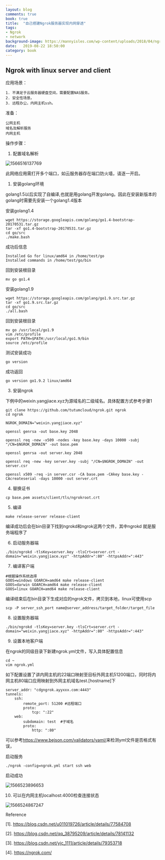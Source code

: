 ```yaml
---
layout: blog
comments: true
book: true
title:  "自己搭建Ngrok服务器实现内网穿透"
tags:
- Ngrok
- network
background-image: https://mannyisles.com/wp-content/uploads/2018/04/ngrok.png
date:   2019-08-22 18:50:00
category: book
---
```


## Ngrok with linux server and client

应用场景：

```
1. 不满足于云服务器硬盘空间，需要配置NAS服务。
2. 安全性场景。
3. 远程办公，内网主机ssh。
```

准备：

```
公网主机
域名及解析服务
内网主机
```

操作步骤：

1. 配置域名解析

![1566516137769](https://raw.githubusercontent.com/SustechJoy/SustechJoy.github.io/master/_posts/book/img/1566516137769.png)

此网络应用需打开多个端口，如云服务器存在端口防火墙，请逐一开启。

1. 安装golang环境

golang1.5以后实现了自编译,也就是用golang开发golang。因此在安装新版本的golang时需要先安装一个golang1.4版本

安装golang1.4

```
wget https://storage.googleapis.com/golang/go1.4-bootstrap-20170531.tar.gz
tar -xf go1.4-bootstrap-20170531.tar.gz
cd go/src
./make.bash
```

成功后信息

```
Installed Go for linux/amd64 in /home/test/go
Installed commands in /home/test/go/bin
```

回到安装根目录

```
mv go go1.4
```

安装golang1.9

```
wget https://storage.googleapis.com/golang/go1.9.src.tar.gz
tar -xf go1.9.src.tar.gz
cd go/src
./all.bash
```

回到安装根目录

```
mv go /usr/local/go1.9
vim /etc/profile
export PATH=$PATH:/usr/local/go1.9/bin
source /etc/profile
```

测试安装成功

```
go version
```

成功返回

```
go version go1.9.2 linux/amd64
```

3. 安装ngrok

下例中的weixin.yangjiace.xyz为源域名的二级域名。具体配置方式参考步骤1

```
git clone https://github.com/tutumcloud/ngrok.git ngrok
cd ngrok

NGROK_DOMAIN="weixin.yangjiace.xyz"

openssl genrsa -out base.key 2048

openssl req -new -x509 -nodes -key base.key -days 10000 -subj "/CN=$NGROK_DOMAIN" -out base.pem

openssl genrsa -out server.key 2048

openssl req -new -key server.key -subj "/CN=$NGROK_DOMAIN" -out server.csr

openssl x509 -req -in server.csr -CA base.pem -CAkey base.key -CAcreateserial -days 10000 -out server.crt
```

4. 替换证书

```
cp base.pem assets/client/tls/ngrokroot.crt
```

5. 编译

```
make release-server release-client
```

编译成功后会在bin目录下找到ngrokd和ngrok这两个文件，其中ngrokd 就是服务端程序了

6. 启动服务器端

```
./bin/ngrokd -tlsKey=server.key -tlsCrt=server.crt -domain="weixin.yangjiace.xyz" -httpAddr=":80" -httpsAddr=":443"
```

7. 编译客户端

```
#根据操作系统选择
GOOS=windows GOARCH=amd64 make release-client  
GOOS=darwin GOARCH=amd64 make release-client  
GOOS=linux GOARCH=amd64 make release-client  
```

编译结束后在bin目录下生成对应的ngrok文件，拷贝到本地，linux可使用scp

```
scp -P server_ssh_port name@server_address/target_folder/target_file
```

8. 设置服务器端

```
./bin/ngrokd -tlsKey=server.key -tlsCrt=server.crt -domain="weixin.yangjiace.xyz" -httpAddr=":80" -httpsAddr=":443"
```

9. 设置本地客户端

在ngrok的同级目录下新建ngrok.yml文件，写入具体配置信息

```
cd ~
vim ngrok.yml
```

如下配置设置了讲内网主机的22端口映射至目标外网主机51200端口，同时将内网主机80端口应用映射到外网主机域名test.[hostname]下

```
server_addr: "cdgngrok.ayyxxx.com:4443"
tunnels:
    ssh:
        remote_port: 51200 #远程端口
        proto:
            tcp: ":22"
    web:
        subdomain: test  #子域名
        proto:
            http: ":80"
```

可以参考<https://www.bejson.com/validators/yaml/>来检测yml文件是否格式有误，

启动服务

```
./ngrok -config=ngrok.yml start ssh web
```

启动成功

![1566523896653](https://raw.githubusercontent.com/SustechJoy/SustechJoy.github.io/master/_posts/book/img/1566523896653.png)

10. 可以在内网主机localhost:4000检查连接状态

![1566524867247](https://raw.githubusercontent.com/SustechJoy/SustechJoy.github.io/master/_posts/book/img/1566524867247.png)

Reference

[1]. <https://blog.csdn.net/u011019726/article/details/77584708>

[2]. <https://blog.csdn.net/qq_38795209/article/details/78141132>

[3]. <https://blog.csdn.net/yjc_1111/article/details/79353718>

[4]. <https://ngrok.com/>

